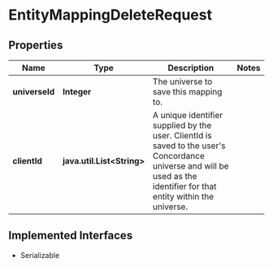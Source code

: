 

# EntityMappingDeleteRequest


## Properties

Name | Type | Description | Notes
------------ | ------------- | ------------- | -------------
**universeId** | **Integer** | The universe to save this mapping to. | 
**clientId** | **java.util.List&lt;String&gt;** | A unique identifier supplied by the user. ClientId is saved to the user&#39;s Concordance universe and will be used as the identifier for that entity within the universe. | 


## Implemented Interfaces

* Serializable


